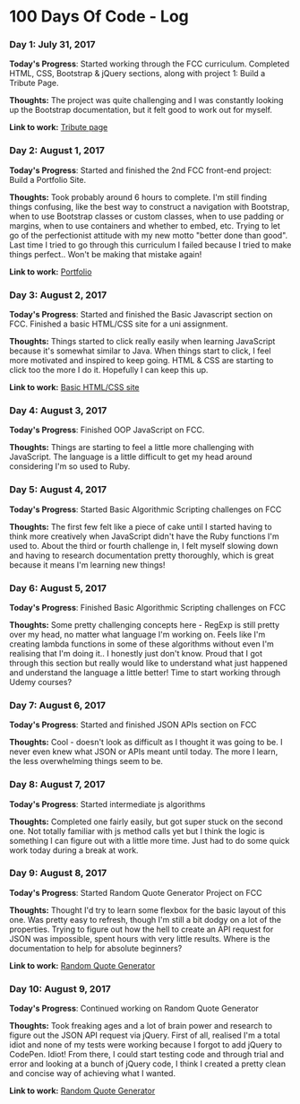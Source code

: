# 100 Days Of Code - Log

### Day 1: July 31, 2017

**Today's Progress**: Started working through the FCC curriculum. Completed HTML, CSS, Bootstrap & jQuery sections, along with project 1: Build a Tribute Page. 

**Thoughts:** The project was quite challenging and I was constantly looking up the Bootstrap documentation, but it felt good to work out for myself.

**Link to work:** [Tribute page](https://codepen.io/minjoyful/pen/dzGwrL)

### Day 2: August 1, 2017

**Today's Progress**: Started and finished the 2nd FCC front-end project: Build a Portfolio Site.

**Thoughts:** Took probably around 6 hours to complete. I'm still finding things confusing, like the best way to construct a navigation with Bootstrap, when to use Bootstrap classes or custom classes, when to use padding or margins, when to use containers and whether to embed, etc. Trying to let go of the perfectionist attitude with my new motto "better done than good". Last time I tried to go through this curriculum I failed because I tried to make things perfect.. Won't be making that mistake again! 

**Link to work:** [Portfolio](https://codepen.io/minjoyful/pen/EvKaZw)

### Day 3: August 2, 2017

**Today's Progress**: Started and finished the Basic Javascript section on FCC. Finished a basic HTML/CSS site for a uni assignment. 

**Thoughts:** Things started to click really easily when learning JavaScript because it's somewhat similar to Java. When things start to click, I feel more motivated and inspired to keep going. HTML & CSS are starting to click too the more I do it. Hopefully I can keep this up.

**Link to work:** [Basic HTML/CSS site](https://github.com/carlyminjoy/frontend_projects)

### Day 4: August 3, 2017

**Today's Progress**: Finished OOP JavaScript on FCC.

**Thoughts:** Things are starting to feel a little more challenging with JavaScript. The language is a little difficult to get my head around considering I'm so used to Ruby.

### Day 5: August 4, 2017

**Today's Progress**: Started Basic Algorithmic Scripting challenges on FCC

**Thoughts:** The first few felt like a piece of cake until I started having to think more creatively when JavaScript didn't have the Ruby functions I'm used to. About the third or fourth challenge in, I felt myself slowing down and having to research documentation pretty thoroughly, which is great because it means I'm learning new things!

### Day 6: August 5, 2017

**Today's Progress**: Finished Basic Algorithmic Scripting challenges on FCC

**Thoughts:** Some pretty challenging concepts here - RegExp is still pretty over my head, no matter what language I'm working on. Feels like I'm creating lambda functions in some of these algorithms without even I'm realising that I'm doing it.. I honestly just don't know. Proud that I got through this section but really would like to understand what just happened and understand the language a little better! Time to start working through Udemy courses?

### Day 7: August 6, 2017

**Today's Progress**: Started and finished JSON APIs section on FCC

**Thoughts:** Cool - doesn't look as difficult as I thought it was going to be. I never even knew what JSON or APIs meant until today. The more I learn, the less overwhelming things seem to be. 

### Day 8: August 7, 2017

**Today's Progress**: Started intermediate js algorithms

**Thoughts:** Completed one fairly easily, but got super stuck on the second one. Not totally familiar with js method calls yet but I think the logic is something I can figure out with a little more time. Just had to do some quick work today during a break at work.

### Day 9: August 8, 2017

**Today's Progress**: Started Random Quote Generator Project on FCC

**Thoughts:** Thought I'd try to learn some flexbox for the basic layout of this one. Was pretty easy to refresh, though I'm still a bit dodgy on a lot of the properties. Trying to figure out how the hell to create an API request for JSON was impossible, spent hours with very little results. Where is the documentation to help for absolute beginners?

**Link to work:** [Random Quote Generator](https://codepen.io/minjoyful/full/oeWWKo/)

### Day 10: August 9, 2017

**Today's Progress**: Continued working on Random Quote Generator

**Thoughts:** Took freaking ages and a lot of brain power and research to figure out the JSON API request via jQuery. First of all, realised I'm a total idiot and none of my tests were working because I forgot to add jQuery to CodePen. Idiot! From there, I could start testing code and through trial and error and looking at a bunch of jQuery code, I think I created a pretty clean and concise way of achieving what I wanted. 

**Link to work:** [Random Quote Generator](https://codepen.io/minjoyful/full/oeWWKo/)
